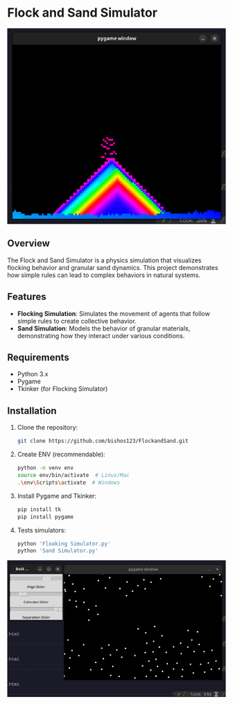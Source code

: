 
# Flock and Sand Simulator

<img src="Screenshot_08.png" width="625"/>

## Overview
The Flock and Sand Simulator is a physics simulation that visualizes flocking behavior and granular sand dynamics. This project demonstrates how simple rules can lead to complex behaviors in natural systems.

## Features
- **Flocking Simulation**: Simulates the movement of agents that follow simple rules to create collective behavior.
- **Sand Simulation**: Models the behavior of granular materials, demonstrating how they interact under various conditions.

## Requirements

- Python 3.x
- Pygame
- Tkinker (for Flocking Simulator)

## Installation
1. Clone the repository:
   ```bash
   git clone https://github.com/bishos123/FlockandSand.git
   ```
3. Create ENV (recommendable):
    ```bash
    python -m venv env
    source env/bin/activate  # Linux/Mac
    .\env\Scripts\activate  # Windows
    ```
4. Install Pygame and Tkinker:
    ```bash
    pip install tk   
    pip install pygame
    ```
5. Tests simulators:
    ```bash
    python 'Floaking Simulator.py' 
    python 'Sand Simulator.py'
    ```
<img src="Screenshot_09.png" width="770"/> 
